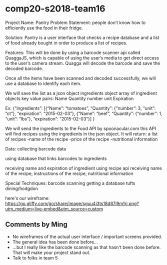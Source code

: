 # comp20-s2018-team16

Project Name: Pantry
Problem Statement: people don’t know how to efficiently use the food in their fridge.

Solution:
Pantry is a user interface that checks a recipe database and a list of food already bought in order to produce a list of recipes.

Features:
This will be done by using a barcode scanner api called QuaggaJS, which is capable of using the user’s media to get direct access to the user’s camera stream. Quagga will decode the barcode and save the decoded barcode.

Once all the items have been scanned and decoded successfully, we will use a database to identify each item.

We will save the list as a json object
ingredients object
	array of ingredient objects
		key value pairs: 
			Name
			Quantity
				number
				unit
			Expiration

Ex:
{“ingredients”:
[{“Name”: “tomatoes”, “Quantity”: {“number”: 3, “unit”: “ct”}, “expiration”: “2015-02-03”},
{“Name”: “beef”, “Quantity”: {“number”: 1, “unit”: “lbs”}, “expiration”: “2015-02-03”}]
}

We will send the ingredients to the Food API by spoonacular.com this API will find recipes using the ingredients in the json object. It will return:
a list of recipes
-name of the recipe
-price of the recipe
-nutritional information

Data:
collecting barcode data

using database that links barcodes to ingredients

receiving name and expiration of ingredient
using recipe api
receiving name of the recipe, instructions of the recipe, nutritional information

Special Techniques:
barcode scanning
getting a database tufts dining/hodgdon

here's our wireframe:
https://go.gliffy.com/go/share/image/sguu4i3ts18d87l9m1rj.png?utm_medium=live-embed&utm_source=custom

## Comments by Ming
* No wireframes of the actual user interface / important screens provided.
* The general idea has been done before...
* ...but I really like the barcode scanning as that hasn't been done before.  That will make your project stand out.
* Talk to folks in team 5
